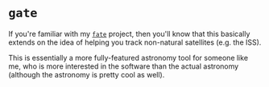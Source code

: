 # `gate`

If you're familiar with my
[`fate`](https://github.com/AgentTroll/fate) project, then
you'll know that this basically extends on the idea of
helping you track non-natural satellites (e.g. the ISS).

This is essentially a more fully-featured astronomy tool
for someone like me, who is more interested in the software
than the actual astronomy (although the astronomy is pretty
cool as well). 